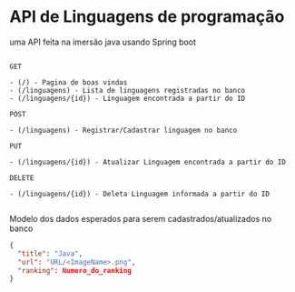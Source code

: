 # API de Linguagens de programação

uma API feita na imersão java usando Spring boot

```

GET

- (/) - Pagina de boas vindas
- (/linguagens) - Lista de linguagens registradas no banco
- (/linguagens/{id}) - Linguagem encontrada a partir do ID

POST

- (/linguagens) - Registrar/Cadastrar linguagem no banco

PUT

- (/linguagens/{id}) - Atualizar Linguagem encontrada a partir do ID

DELETE

- (/linguagens/{id}) - Deleta Linguagem informada a partir do ID


```

Modelo dos dados esperados para serem cadastrados/atualizados no banco

```json
{
  "title": "Java",
  "url": "URL/<ImageName>.png",
  "ranking": Numero_do_ranking
}
```
